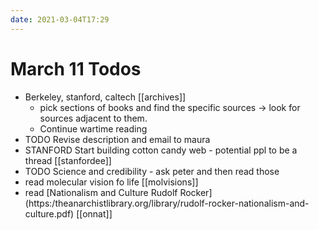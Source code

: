 ```yaml
---
date: 2021-03-04T17:29
---
```

# March 11 Todos
* Berkeley, stanford, caltech [[archives]]
	* pick sections of books and find the specific sources → look for sources adjacent to them.
    * Continue wartime reading
* TODO Revise description and email to maura
* STANFORD Start building cotton candy web - potential ppl to be a thread [[stanfordee]]
* TODO Science and credibility - ask peter and then read those
* read molecular vision fo life [[molvisions]]
* read [Nationalism and Culture Rudolf Rocker] (https:/theanarchistlibrary.org/library/rudolf-rocker-nationalism-and-culture.pdf) [[onnat]]
